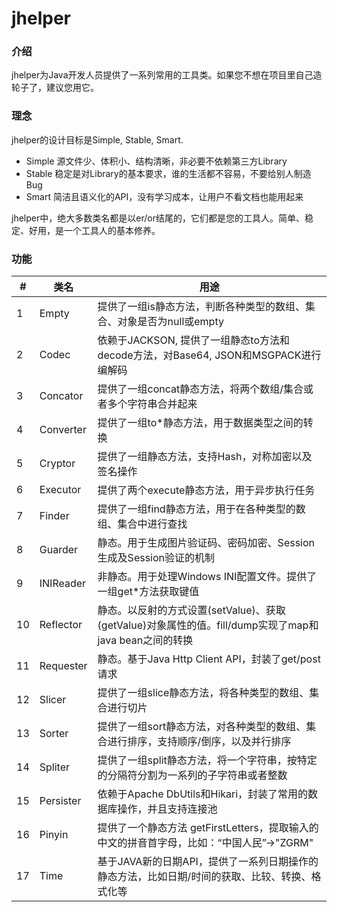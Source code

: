 # jhelper

### 介绍
jhelper为Java开发人员提供了一系列常用的工具类。如果您不想在项目里自己造轮子了，建议您用它。

### 理念
jhelper的设计目标是Simple, Stable, Smart.
- Simple 源文件少、体积小、结构清晰，非必要不依赖第三方Library
- Stable 稳定是对Library的基本要求，谁的生活都不容易，不要给别人制造Bug
- Smart  简洁且语义化的API，没有学习成本，让用户不看文档也能用起来

jhelper中，绝大多数类名都是以er/or结尾的，它们都是您的工具人。简单、稳定、好用，是一个工具人的基本修养。

### 功能
| # | 类名      | 用途                                                                                          |
|---|-----------|---------                                                                                         |
| 1 | Empty     | 提供了一组is静态方法，判断各种类型的数组、集合、对象是否为null或empty                                          |
| 2 | Codec     | 依赖于JACKSON, 提供了一组静态to方法和decode方法，对Base64, JSON和MSGPACK进行编解码                     |
| 3 | Concator  | 提供了一组concat静态方法，将两个数组/集合或者多个字符串合并起来                                           |
| 4 | Converter | 提供了一组to*静态方法，用于数据类型之间的转换                                                            |
| 5 | Cryptor   | 提供了一组静态方法，支持Hash，对称加密以及签名操作                                                                      |
| 6 | Executor  | 提供了两个execute静态方法，用于异步执行任务                                                              |
| 7 | Finder    | 提供了一组find静态方法，用于在各种类型的数组、集合中进行查找                                               |
| 8 | Guarder   | 静态。用于生成图片验证码、密码加密、Session生成及Session验证的机制                                            |
| 9 | INIReader | 非静态。用于处理Windows INI配置文件。提供了一组get*方法获取键值                                      |
| 10 | Reflector | 静态。以反射的方式设置(setValue)、获取(getValue)对象属性的值。fill/dump实现了map和java bean之间的转换        |
| 11| Requester | 静态。基于Java Http Client API，封装了get/post请求                                                 |
| 12| Slicer    | 提供了一组slice静态方法，将各种类型的数组、集合进行切片                                                   |
| 13| Sorter    | 提供了一组sort静态方法，对各种类型的数组、集合进行排序，支持顺序/倒序，以及并行排序                         |
| 14| Spliter   | 提供了一组split静态方法，将一个字符串，按特定的分隔符分割为一系列的子字符串或者整数                         |
| 15| Persister | 依赖于Apache DbUtils和Hikari，封装了常用的数据库操作，并且支持连接池                                       |
| 16| Pinyin    | 提供了一个静态方法 getFirstLetters，提取输入的中文的拼音首字母，比如：“中国人民”->"ZGRM"                  |
| 17| Time      | 基于JAVA新的日期API，提供了一系列日期操作的静态方法，比如日期/时间的获取、比较、转换、格式化等               |


